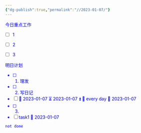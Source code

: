 ```yaml
---
{"dg-publish":true,"permalink":"//2023-01-07/"}
---
```


<font color="blue">今日重点工作
- [ ] 1
- [ ] 2
- [ ] 3


<font color="blue">明日计划
- [ ] 1.  理发
- [ ] 2.  写日记
- [ ] 📅 2023-01-07 ⏳ 2023-01-07 ⏫ 🔁 every day 🛫 2023-01-07 
- [ ] 3. 
- [ ] task1 📅 2023-01-07

```task
not done
```